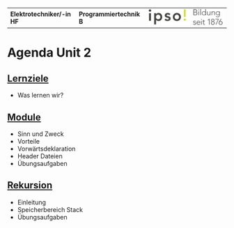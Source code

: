|                             |                          |                                        |
| --------------------------- | ------------------------ | -------------------------------------- |
| **Elektrotechniker/-in HF** | **Programmiertechnik B** | ![IPSO Logo](./x_gitres/ipso_logo.png) |

# Agenda Unit 2

## [Lernziele](./lernziele.md)

- Was lernen wir?

## [Module](./module.md)

- Sinn und Zweck
- Vorteile
- Vorwärtsdeklaration
- Header Dateien
- Übungsaufgaben

## [Rekursion](./rekursion.md)

- Einleitung
- Speicherbereich Stack
- Übungsaufgaben
